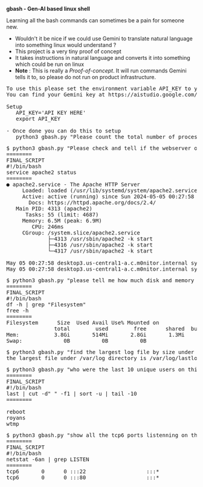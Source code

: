 **gbash - Gen-AI based linux shell**

Learning all the bash commands can sometimes be a pain for someone new. 
- Wouldn't it be nice if we could use Gemini to translate natural language into something linux would understand ?
- This project is a very tiny proof of concept
- It takes instructions in natural language and converts it into something which could be run on linux
- **Note** : This is really a _Proof-of-concept_. It will run commands Gemini tells it to, so please do not run on product infrastructure.

<pre>
To use this please set the environment variable API_KEY to your Gemini API key.
You can find your Gemini key at https://aistudio.google.com/app/apikey

Setup
   API_KEY='API KEY HERE'
   export API_KEY

- Once done you can do this to setup
   python3 gbash.py "Please count the total number of processes on this system"
</pre>

<pre>
$ python3 gbash.py "Please check and tell if the webserver on this server is operating correctly. "
========
FINAL_SCRIPT
#!/bin/bash
service apache2 status
========
● apache2.service - The Apache HTTP Server
     Loaded: loaded (/usr/lib/systemd/system/apache2.service; enabled; preset: enabled)
     Active: active (running) since Sun 2024-05-05 00:27:58 UTC; 36min ago
       Docs: https://httpd.apache.org/docs/2.4/
   Main PID: 4313 (apache2)
      Tasks: 55 (limit: 4687)
     Memory: 6.5M (peak: 6.9M)
        CPU: 246ms
     CGroup: /system.slice/apache2.service
             ├─4313 /usr/sbin/apache2 -k start
             ├─4316 /usr/sbin/apache2 -k start
             └─4317 /usr/sbin/apache2 -k start

May 05 00:27:58 desktop3.us-central1-a.c.m0nitor.internal systemd[1]: Starting apache2.service - The Apache HTTP Server...
May 05 00:27:58 desktop3.us-central1-a.c.m0nitor.internal systemd[1]: Started apache2.service - The Apache HTTP Server.
</pre>

<pre>
$ python3 gbash.py "please tell me how much disk and memory storage I have on this server."
========
FINAL_SCRIPT
#!/bin/bash
df -h | grep "Filesystem"
free -h
========
Filesystem      Size  Used Avail Use% Mounted on
               total        used        free      shared  buff/cache   available
Mem:           3.8Gi       514Mi       2.8Gi       1.3Mi       720Mi       3.3Gi
Swap:             0B          0B          0B
</pre>

<pre>
$ python3 gbash.py "find the largest log file by size under /var/log directory"
the largest file under /var/log directory is /var/log/lastlog
</pre>

<pre>
$ python3 gbash.py "who were the last 10 unique users on this syetm ?"
========
FINAL_SCRIPT
#!/bin/bash
last | cut -d" " -f1 | sort -u | tail -10
========

reboot
royans
wtmp
</pre>

<pre>
$ python3 gbash.py "show all the tcp6 ports listenning on this server"
========
FINAL_SCRIPT
#!/bin/bash
netstat -6an | grep LISTEN
========
tcp6       0      0 :::22                   :::*                    LISTEN     
tcp6       0      0 :::80                   :::*                    LISTEN   
</pre>




